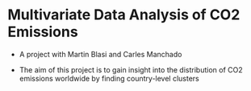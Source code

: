 # Multivariate Data Analysis of CO2 Emissions 
- A project with Martin Blasi and Carles Manchado

- The aim of this project is to gain insight into the distribution of CO2 emissions worldwide by finding country-level clusters
